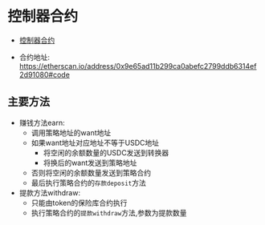 # 控制器合约

- [控制器合约](../contracts/Controller.sol)

- 合约地址: https://etherscan.io/address/0x9e65ad11b299ca0abefc2799ddb6314ef2d91080#code

## 主要方法
- 赚钱方法earn:
    - 调用策略地址的want地址
    - 如果want地址对应地址不等于USDC地址
        - 将空闲的余额数量的USDC发送到转换器
        - 将换后的want发送到策略地址
    - 否则将空闲的余额数量发送到策略合约
    - 最后执行策略合约的`存款deposit`方法
- 提款方法withdraw:
    - 只能由token的保险库合约执行
    - 执行策略合约的`提款withdraw`方法,参数为提款数量
